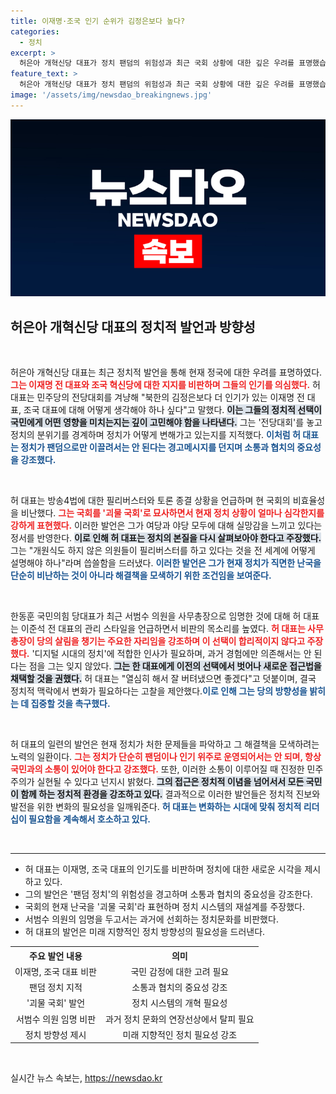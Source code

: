 ```yaml
---
title: 이재명·조국 인기 순위가 김정은보다 높다?
categories:
  - 정치
excerpt: >
  허은아 개혁신당 대표가 정치 팬덤의 위험성과 최근 국회 상황에 대한 깊은 우려를 표명했습니다. 그는 “괴물 국회”라고 칭하며, 팬심에 의존한 정치가 중도층의 등을 돌리게 할 수 있다고 경고했습니다. 클릭해서 정치의 현주소를 확인하세요!
feature_text: >
  허은아 개혁신당 대표가 정치 팬덤의 위험성과 최근 국회 상황에 대한 깊은 우려를 표명했습니다. 그는 “괴물 국회”라고 칭하며, 팬심에 의존한 정치가 중도층의 등을 돌리게 할 수 있다고 경고했습니다. 클릭해서 정치의 현주소를 확인하세요!
image: '/assets/img/newsdao_breakingnews.jpg'
---
```


<p><img src="/assets/img/newsdao_breakingnews.jpg" alt="flaretime 속보" /></p>

<h2 data-ke-size="size26">허은아 개혁신당 대표의 정치적 발언과 방향성</h2>

<p data-ke-size="size16">&nbsp;</p>

<p>허은아 개혁신당 대표는 최근 정치적 발언을 통해 현재 정국에 대한 우려를 표명하였다. <b><span style="color: #ee2323;">그는 이재명 전 대표와 조국 혁신당에 대한 지지를 비판하며 그들의 인기를 의심했다.</span></b> 허 대표는 민주당의 전당대회를 겨냥해 "북한의 김정은보다 더 인기가 있는 이재명 전 대표, 조국 대표에 대해 어떻게 생각해야 하나 싶다"고 말했다. <b><span style="background-color: #21538527;">이는 그들의 정치적 선택이 국민에게 어떤 영향을 미치는지는 깊이 고민해야 함을 나타낸다.</span></b> 그는 '전당대회'를 놓고 정치의 분위기를 경계하며 정치가 어떻게 변해가고 있는지를 지적했다. <b><span style="color: #1a5490;">이처럼 허 대표는 정치가 팬덤으로만 이끌려서는 안 된다는 경고메시지를 던지며 소통과 협치의 중요성을 강조했다.</span></b></p>

<p data-ke-size="size16">&nbsp;</p>

<p>허 대표는 방송4법에 대한 필리버스터와 토론 종결 상황을 언급하며 현 국회의 비효율성을 비난했다. <b><span style="color: #ee2323;">그는 국회를 '괴물 국회'로 묘사하면서 현재 정치 상황이 얼마나 심각한지를 강하게 표현했다.</span></b> 이러한 발언은 그가 여당과 야당 모두에 대해 실망감을 느끼고 있다는 정서를 반영한다. <b><span style="background-color: #21538527;">이로 인해 허 대표는 정치의 본질을 다시 살펴보아야 한다고 주장했다.</span></b> 그는 "개원식도 하지 않은 의원들이 필리버스터를 하고 있다는 것을 전 세계에 어떻게 설명해야 하나"라며 씁쓸함을 드러냈다. <b><span style="color: #1a5490;">이러한 발언은 그가 현재 정치가 직면한 난국을 단순히 비난하는 것이 아니라 해결책을 모색하기 위한 조건임을 보여준다.</span></b></p>

<p data-ke-size="size16">&nbsp;</p>

<p>한동훈 국민의힘 당대표가 최근 서범수 의원을 사무총장으로 임명한 것에 대해 허 대표는 이준석 전 대표의 관리 스타일을 언급하면서 비판의 목소리를 높였다. <b><span style="color: #ee2323;">허 대표는 사무총장이 당의 살림을 챙기는 주요한 자리임을 강조하며 이 선택이 합리적이지 않다고 주장했다.</span></b> '디지털 시대의 정치'에 적합한 인사가 필요하며, 과거 경험에만 의존해서는 안 된다는 점을 그는 잊지 않았다. <b><span style="background-color: #21538527;">그는 한 대표에게 이전의 선택에서 벗어나 새로운 접근법을 채택할 것을 권했다.</span></b> 허 대표는 "열심히 해서 잘 버텨냈으면 좋겠다"고 덧붙이며, 결국 정치적 맥락에서 변화가 필요하다는 고찰을 제안했다.<b><span style="color: #1a5490;">이로 인해 그는 당의 방향성을 밝히는 데 집중할 것을 촉구했다.</span></b> </p>

<p data-ke-size="size16">&nbsp;</p>

<p>허 대표의 일련의 발언은 현재 정치가 처한 문제들을 파악하고 그 해결책을 모색하려는 노력의 일환이다. <b><span style="color: #ee2323;">그는 정치가 단순히 팬덤이나 인기 위주로 운영되어서는 안 되며, 항상 국민과의 소통이 있어야 한다고 강조했다.</span></b> 또한, 이러한 소통이 이루어질 때 진정한 민주주의가 실현될 수 있다고 넌지시 밝혔다. <b><span style="background-color: #21538527;">그의 접근은 정치적 이념을 넘어서서 모든 국민이 함께 하는 정치적 환경을 강조하고 있다.</span></b> 결과적으로 이러한 발언들은 정치적 진보와 발전을 위한 변화의 필요성을 일깨워준다. <b><span style="color: #1a5490;">허 대표는 변화하는 시대에 맞춰 정치적 리더십이 필요함을 계속해서 호소하고 있다.</span></b></p>

<p data-ke-size="size16">&nbsp;</p>

<hr>

<ul>
<li>허 대표는 이재명, 조국 대표의 인기도를 비판하며 정치에 대한 새로운 시각을 제시하고 있다.</li>
<li>그의 발언은 '팬덤 정치'의 위험성을 경고하며 소통과 협치의 중요성을 강조한다.</li>
<li>국회의 현재 난국을 '괴물 국회'라 표현하며 정치 시스템의 재설계를 주장했다.</li>
<li>서범수 의원의 임명을 두고서는 과거에 선회하는 정치문화를 비판했다.</li>
<li>허 대표의 발언은 미래 지향적인 정치 방향성의 필요성을 드러낸다.</li>
</ul>

<table style="width: 100%;">
    <tr>
        <th style="text-align: center;"><b>주요 발언 내용</b></th>
        <th style="text-align: center;"><b>의미</b></th>
    </tr>
    <tr>
        <td style="text-align: center;">이재명, 조국 대표 비판</td>
        <td style="text-align: center;">국민 감정에 대한 고려 필요</td>
    </tr>
    <tr>
        <td style="text-align: center;">팬덤 정치 지적</td>
        <td style="text-align: center;">소통과 협치의 중요성 강조</td>
    </tr>
    <tr>
        <td style="text-align: center;">'괴물 국회' 발언</td>
        <td style="text-align: center;">정치 시스템의 개혁 필요성</td>
    </tr>
    <tr>
        <td style="text-align: center;">서범수 의원 임명 비판</td>
        <td style="text-align: center;">과거 정치 문화의 연장선상에서 탈피 필요</td>
    </tr>
    <tr>
        <td style="text-align: center;">정치 방향성 제시</td>
        <td style="text-align: center;">미래 지향적인 정치 필요성 강조</td>
    </tr>
</table>

<p data-ke-size="size16">&nbsp;</p>
실시간 뉴스 속보는, <a href="https://newsdao.kr" rel="dofollow">https://newsdao.kr</a>



